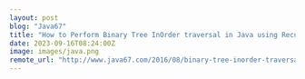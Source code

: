 ```yaml
---
layout: post
blog: "Java67"
title: "How to Perform Binary Tree InOrder traversal in Java using Recursion? Example Tutorial"
date: 2023-09-16T08:24:00Z
image: images/java.png
remote_url: "http://www.java67.com/2016/08/binary-tree-inorder-traversal-in-java.html"
---
```

